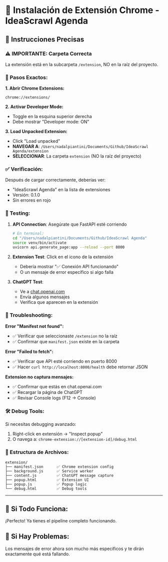# 📱 Instalación de Extensión Chrome - IdeaScrawl Agenda

## 🎯 Instrucciones Precisas

### ⚠️ IMPORTANTE: Carpeta Correcta
La extensión está en la subcarpeta `/extension`, NO en la raíz del proyecto.

### 📍 Pasos Exactos:

**1. Abrir Chrome Extensions:**
```
chrome://extensions/
```

**2. Activar Developer Mode:**
- Toggle en la esquina superior derecha
- Debe mostrar "Developer mode: ON"

**3. Load Unpacked Extension:**
- Click "Load unpacked"
- **NAVEGAR A**: `/Users/nadalpiantini/Documents/Github/IdeaScrawl Agenda/extension`
- **SELECCIONAR**: La carpeta `extension` (NO la raíz del proyecto)

### ✅ Verificación:
Después de cargar correctamente, deberías ver:
- "IdeaScrawl Agenda" en la lista de extensiones
- Versión: 0.1.0
- Sin errores en rojo

### 🧪 Testing:
1. **API Connection**: Asegúrate que FastAPI esté corriendo
   ```bash
   # En terminal:
   cd "/Users/nadalpiantini/Documents/Github/IdeaScrawl Agenda"
   source venv/bin/activate
   uvicorn api.generate_page:app --reload --port 8000
   ```

2. **Extension Test**: Click en el icono de la extensión
   - Debería mostrar "✅ Conexión API funcionando"
   - O un mensaje de error específico si algo falla

3. **ChatGPT Test**: 
   - Ve a [chat.openai.com](https://chat.openai.com)
   - Envía algunos mensajes
   - Verifica que aparecen en la extensión

### 🐛 Troubleshooting:

**Error "Manifest not found":**
- ✅ Verificar que seleccionaste `/extension` no la raíz
- ✅ Confirmar que `manifest.json` existe en la carpeta

**Error "Failed to fetch":**
- ✅ Verificar que API esté corriendo en puerto 8000
- ✅ Hacer `curl http://localhost:8000/health` debe retornar JSON

**Extension no captura mensajes:**
- ✅ Confirmar que estás en chat.openai.com
- ✅ Recargar la página de ChatGPT
- ✅ Revisar Console logs (F12 → Console)

### 🛠️ Debug Tools:
Si necesitas debugging avanzado:
1. Right-click en extensión → "Inspect popup"
2. O navega a: `chrome-extension://[extension-id]/debug.html`

### 📂 Estructura de Archivos:
```
extension/
├── manifest.json      ✅ Chrome extension config
├── background.js      ✅ Service worker
├── content.js         ✅ ChatGPT message capture  
├── popup.html         ✅ Extension UI
├── popup.js           ✅ Popup logic
└── debug.html         ✅ Debug tools
```

---

## 🚀 Si Todo Funciona:
¡Perfecto! Ya tienes el pipeline completo funcionando.

## 🔧 Si Hay Problemas:
Los mensajes de error ahora son mucho más específicos y te dirán exactamente qué está fallando.